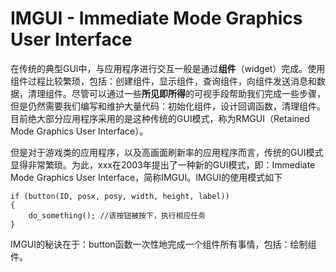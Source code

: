 # IMGUI - Immediate Mode Graphics User Interface

在传统的典型GUI中，与应用程序进行交互一般是通过**组件**（widget）完成。使用组件过程比较繁琐，包括：创建组件，显示组件，查询组件，向组件发送消息和数据，清理组件。尽管可以通过一些**所见即所得**的可视手段帮助我们完成一些步骤，但是仍然需要我们编写和维护大量代码：初始化组件，设计回调函数，清理组件。 目前绝大部分应用程序采用的是这种传统的GUI模式，称为RMGUI（Retained Mode Graphics User Interface）。

但是对于游戏类的应用程序，以及高画面刷新率的应用程序而言，传统的GUI模式显得非常繁琐。为此，xxx在2003年提出了一种新的GUI模式，即：Immediate Mode Graphics User Interface，简称IMGUI。IMGUI的使用模式如下
```
if (button(ID, posx, posy, width, height, label)) 
{
	do_something(); //该按钮被按下，执行相应任务
}
```

IMGUI的秘诀在于：button函数一次性地完成一个组件所有事情，包括：绘制组件。

